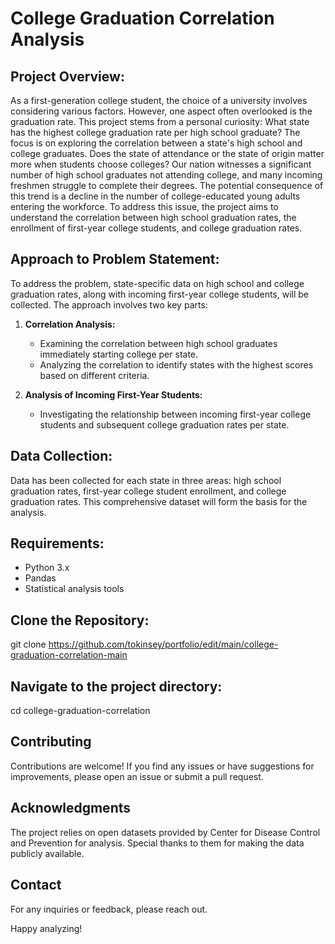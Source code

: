 # College Graduation Correlation Analysis

## Project Overview:

As a first-generation college student, the choice of a university involves considering various factors. However, one aspect often overlooked is the graduation rate. This project stems from a personal curiosity: What state has the highest college graduation rate per high school graduate? The focus is on exploring the correlation between a state's high school and college graduates. Does the state of attendance or the state of origin matter more when students choose colleges? Our nation witnesses a significant number of high school graduates not attending college, and many incoming freshmen struggle to complete their degrees. The potential consequence of this trend is a decline in the number of college-educated young adults entering the workforce. To address this issue, the project aims to understand the correlation between high school graduation rates, the enrollment of first-year college students, and college graduation rates.

## Approach to Problem Statement:

To address the problem, state-specific data on high school and college graduation rates, along with incoming first-year college students, will be collected. The approach involves two key parts:

1. **Correlation Analysis:**
   - Examining the correlation between high school graduates immediately starting college per state.
   - Analyzing the correlation to identify states with the highest scores based on different criteria.

2. **Analysis of Incoming First-Year Students:**
   - Investigating the relationship between incoming first-year college students and subsequent college graduation rates per state.

## Data Collection:

Data has been collected for each state in three areas: high school graduation rates, first-year college student enrollment, and college graduation rates. This comprehensive dataset will form the basis for the analysis.

## Requirements:
- Python 3.x
- Pandas
- Statistical analysis tools

## Clone the Repository:
git clone https://github.com/tokinsey/portfolio/edit/main/college-graduation-correlation-main

## Navigate to the project directory:
cd college-graduation-correlation

## Contributing 
Contributions are welcome! If you find any issues or have suggestions for improvements, please open an issue or submit a pull request.

## Acknowledgments 
The project relies on open datasets provided by Center for Disease Control and Prevention for analysis. Special thanks to them for making the data publicly available.

## Contact 
For any inquiries or feedback, please reach out.

Happy analyzing!
